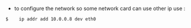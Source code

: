 - to configure the network so some network card can use other ip use :
```bash
$	 ip addr add 10.0.0.8 dev eth0
```
